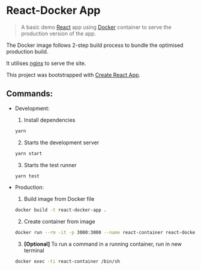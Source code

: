 # React-Docker App


> A basic demo [React](https://reactjs.org/) app using [Docker](https://www.docker.com/) container to serve the production version of the app.


The Docker image follows 2-step build process to bundle the optimised production build.

It utilises [nginx](https://nginx.org/) to serve the site.

This project was bootstrapped with [Create React App](https://github.com/facebook/create-react-app).

## Commands:

- Development:

  1. Install dependencies

  ```sh
  yarn
  ```

  2. Starts the development server

  ```sh
  yarn start
  ```

  3. Starts the test runner

  ```sh
  yarn test
  ```

- Production:

  1. Build image from Docker file

  ```sh
  docker build -t react-docker-app .
  ```

  2. Create container from image

  ```sh
  docker run --rm -it -p 3000:3000 --name react-container react-docker-app
  ```

  3. **[Optional]** To run a command in a running container, run in new terminal

  ```sh
  docker exec -ti react-container /bin/sh
  ```
